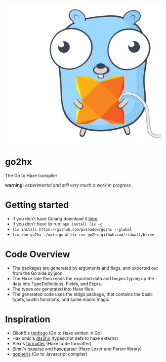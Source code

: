 <p align="left"><img src="logo.svg"/></p>

go2hx
==========
The Go to Haxe transpiler

**warning:** *experimental and still very much a work in progress.*

# Getting started
* if you don't have Golang download it [here](https://golang.org/dl/)
* if you don't have lix run: ``npm install lix -g``
* ``lix install https://github.com/pxshadow/go2hx --global``
* ``lix run go2hx ./main.go`` or ``lix run go2hx github.com/tidwall/btree``


# Code Overview

* The packages are generated by arguments and flags, and exported out from the Go side by json.
* The Haxe side then reads the exported data and begins typing up the data into TypeDefinitions, Fields, and Exprs.
* The types are generated into Haxe files.
* The generated code uses the stdgo package, that contains the basic types, builtin functions, and some macro magic.

# Inspiration
* Elliott5's [tardisgo](https://github.com/tardisgo/tardisgo) (Go to Haxe written in Go)
* Haxiomic's [dts2hx](https://github.com/haxiomic/dts2hx) (typescript defs to haxe externs)
* Alex's [formatter](https://github.com/HaxeCheckstyle/haxe-formatter) (Haxe code formatter)
* Simn's [hxparse](https://github.com/Simn/hxparse) and [haxeparser](https://github.com/Simn/haxeparser) (Haxe Lexer and Parser library)
* [gopherjs](https://github.com/gopherjs/gopherjs) (Go to Javascript compiler)
